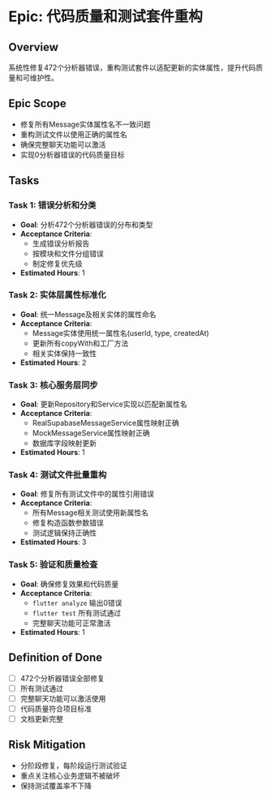 # Epic: 代码质量和测试套件重构

## Overview
系统性修复472个分析器错误，重构测试套件以适配更新的实体属性，提升代码质量和可维护性。

## Epic Scope
- 修复所有Message实体属性名不一致问题
- 重构测试文件以使用正确的属性名  
- 确保完整聊天功能可以激活
- 实现0分析器错误的代码质量目标

## Tasks

### Task 1: 错误分析和分类
- **Goal**: 分析472个分析器错误的分布和类型
- **Acceptance Criteria**: 
  - 生成错误分析报告
  - 按模块和文件分组错误
  - 制定修复优先级
- **Estimated Hours**: 1

### Task 2: 实体层属性标准化  
- **Goal**: 统一Message及相关实体的属性命名
- **Acceptance Criteria**:
  - Message实体使用统一属性名(userId, type, createdAt)
  - 更新所有copyWith和工厂方法
  - 相关实体保持一致性
- **Estimated Hours**: 2

### Task 3: 核心服务层同步
- **Goal**: 更新Repository和Service实现以匹配新属性名
- **Acceptance Criteria**:
  - RealSupabaseMessageService属性映射正确
  - MockMessageService属性映射正确  
  - 数据库字段映射更新
- **Estimated Hours**: 1

### Task 4: 测试文件批量重构
- **Goal**: 修复所有测试文件中的属性引用错误
- **Acceptance Criteria**:
  - 所有Message相关测试使用新属性名
  - 修复构造函数参数错误
  - 测试逻辑保持正确性
- **Estimated Hours**: 3

### Task 5: 验证和质量检查
- **Goal**: 确保修复效果和代码质量
- **Acceptance Criteria**:
  - `flutter analyze` 输出0错误
  - `flutter test` 所有测试通过
  - 完整聊天功能可正常激活
- **Estimated Hours**: 1

## Definition of Done
- [ ] 472个分析器错误全部修复
- [ ] 所有测试通过
- [ ] 完整聊天功能可以激活使用
- [ ] 代码质量符合项目标准
- [ ] 文档更新完整

## Risk Mitigation
- 分阶段修复，每阶段运行测试验证
- 重点关注核心业务逻辑不被破坏
- 保持测试覆盖率不下降